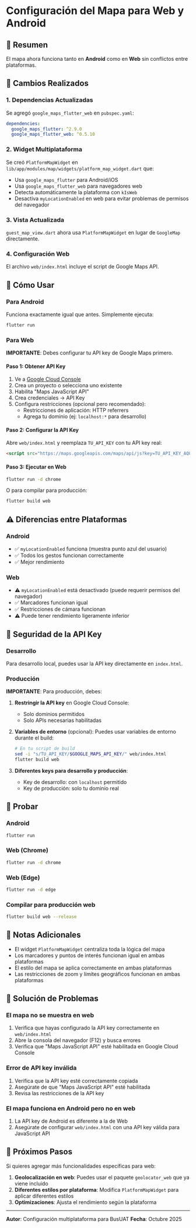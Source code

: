 # Configuración del Mapa para Web y Android

## 📱 Resumen

El mapa ahora funciona tanto en **Android** como en **Web** sin conflictos entre plataformas.

## 🔧 Cambios Realizados

### 1. Dependencias Actualizadas

Se agregó `google_maps_flutter_web` en `pubspec.yaml`:

```yaml
dependencies:
  google_maps_flutter: ^2.9.0
  google_maps_flutter_web: ^0.5.10
```

### 2. Widget Multiplataforma

Se creó `PlatformMapWidget` en `lib/app/modules/map/widgets/platform_map_widget.dart` que:
- Usa `google_maps_flutter` para Android/iOS
- Usa `google_maps_flutter_web` para navegadores web
- Detecta automáticamente la plataforma con `kIsWeb`
- Desactiva `myLocationEnabled` en web para evitar problemas de permisos del navegador

### 3. Vista Actualizada

`guest_map_view.dart` ahora usa `PlatformMapWidget` en lugar de `GoogleMap` directamente.

### 4. Configuración Web

El archivo `web/index.html` incluye el script de Google Maps API.

## 🚀 Cómo Usar

### Para Android

Funciona exactamente igual que antes. Simplemente ejecuta:

```bash
flutter run
```

### Para Web

**IMPORTANTE**: Debes configurar tu API key de Google Maps primero.

#### Paso 1: Obtener API Key

1. Ve a [Google Cloud Console](https://console.cloud.google.com/)
2. Crea un proyecto o selecciona uno existente
3. Habilita "Maps JavaScript API"
4. Crea credenciales → API Key
5. Configura restricciones (opcional pero recomendado):
   - Restricciones de aplicación: HTTP referrers
   - Agrega tu dominio (ej: `localhost:*` para desarrollo)

#### Paso 2: Configurar la API Key

Abre `web/index.html` y reemplaza `TU_API_KEY` con tu API key real:

```html
<script src="https://maps.googleapis.com/maps/api/js?key=TU_API_KEY_AQUI"></script>
```

#### Paso 3: Ejecutar en Web

```bash
flutter run -d chrome
```

O para compilar para producción:

```bash
flutter build web
```

## ⚠️ Diferencias entre Plataformas

### Android
- ✅ `myLocationEnabled` funciona (muestra punto azul del usuario)
- ✅ Todos los gestos funcionan correctamente
- ✅ Mejor rendimiento

### Web
- ⚠️ `myLocationEnabled` está desactivado (puede requerir permisos del navegador)
- ✅ Marcadores funcionan igual
- ✅ Restricciones de cámara funcionan
- ⚠️ Puede tener rendimiento ligeramente inferior

## 🔐 Seguridad de la API Key

### Desarrollo
Para desarrollo local, puedes usar la API key directamente en `index.html`.

### Producción
**IMPORTANTE**: Para producción, debes:

1. **Restringir la API key** en Google Cloud Console:
   - Solo dominios permitidos
   - Solo APIs necesarias habilitadas

2. **Variables de entorno** (opcional):
   Puedes usar variables de entorno durante el build:
   
   ```bash
   # En tu script de build
   sed -i "s/TU_API_KEY/$GOOGLE_MAPS_API_KEY/" web/index.html
   flutter build web
   ```

3. **Diferentes keys para desarrollo y producción**:
   - Key de desarrollo: con `localhost` permitido
   - Key de producción: solo tu dominio real

## 🧪 Probar

### Android
```bash
flutter run
```

### Web (Chrome)
```bash
flutter run -d chrome
```

### Web (Edge)
```bash
flutter run -d edge
```

### Compilar para producción web
```bash
flutter build web --release
```

## 📝 Notas Adicionales

- El widget `PlatformMapWidget` centraliza toda la lógica del mapa
- Los marcadores y puntos de interés funcionan igual en ambas plataformas
- El estilo del mapa se aplica correctamente en ambas plataformas
- Las restricciones de zoom y límites geográficos funcionan en ambas plataformas

## 🐛 Solución de Problemas

### El mapa no se muestra en web
1. Verifica que hayas configurado la API key correctamente en `web/index.html`
2. Abre la consola del navegador (F12) y busca errores
3. Verifica que "Maps JavaScript API" esté habilitada en Google Cloud Console

### Error de API key inválida
1. Verifica que la API key esté correctamente copiada
2. Asegúrate de que "Maps JavaScript API" esté habilitada
3. Revisa las restricciones de la API key

### El mapa funciona en Android pero no en web
1. La API key de Android es diferente a la de Web
2. Asegúrate de configurar `web/index.html` con una API key válida para JavaScript API

## 🔄 Próximos Pasos

Si quieres agregar más funcionalidades específicas para web:

1. **Geolocalización en web**: Puedes usar el paquete `geolocator_web` que ya viene incluido
2. **Diferentes estilos por plataforma**: Modifica `PlatformMapWidget` para aplicar diferentes estilos
3. **Optimizaciones**: Ajusta el rendimiento según la plataforma

---

**Autor**: Configuración multiplataforma para BusUAT
**Fecha**: Octubre 2025
